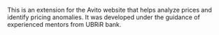 This is an extension for the Avito website that helps analyze prices and identify pricing anomalies. It was developed under the guidance of experienced mentors from UBRiR bank.